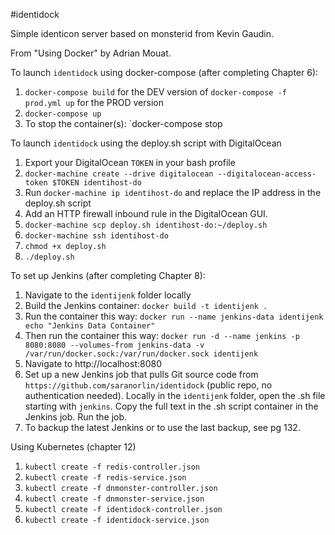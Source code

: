 #identidock

Simple identicon server based on monsterid from Kevin Gaudin.

From "Using Docker" by Adrian Mouat.

To launch `identidock` using docker-compose (after completing Chapter 6):
1) `docker-compose build` for the DEV version of `docker-compose -f prod.yml up` for the PROD version
2) `docker-compose up`
3) To stop the container(s): `docker-compose stop


To launch `identidock` using the deploy.sh script with DigitalOcean
1) Export your DigitalOcean `TOKEN` in your bash profile
2) `docker-machine create --drive digitalocean --digitalocean-access-token $TOKEN identihost-do`
3) Run `docker-machine ip identihost-do` and replace the IP address in the deploy.sh script
4) Add an HTTP firewall inbound rule in the DigitalOcean GUI.
5) `docker-machine scp deploy.sh identihost-do:~/deploy.sh`
6) `docker-machine ssh identihost-do`
7) `chmod +x deploy.sh`
8) `./deploy.sh`


To set up Jenkins (after completing Chapter 8):
1) Navigate to the `identijenk` folder locally
2) Build the Jenkins container: `docker build -t identijenk .`
3) Run the container this way: `docker run --name jenkins-data identijenk echo "Jenkins Data Container"`
4) Then run the container this way: `docker run -d --name jenkins -p 8080:8080 --volumes-from jenkins-data -v /var/run/docker.sock:/var/run/docker.sock identijenk`
5) Navigate to http://localhost:8080
6) Set up a new Jenkins job that pulls Git source code from `https://github.com/saranorlin/identidock` (public repo, no authentication needed). Locally in the `identijenk` folder, open the .sh file starting with `jenkins`. Copy the full text in the .sh script container in the Jenkins job. Run the job.
7) To backup the latest Jenkins or to use the last backup, see pg 132.


Using Kubernetes (chapter 12)
1) `kubectl create -f redis-controller.json`
2) `kubectl create -f redis-service.json`
3) `kubectl create -f dnmonster-controller.json`
4) `kubectl create -f dnmonster-service.json`
5) `kubectl create -f identidock-controller.json`
6) `kubectl create -f identidock-service.json`